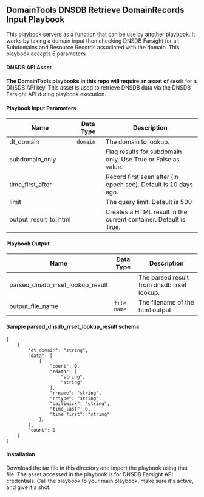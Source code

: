 ## DomainTools DNSDB Retrieve DomainRecords Input Playbook

This playbook servers as a function that can be use by another playbook. It works by taking a domain input then checking DNSDB Farsight for all Subdomains and Resource Records associated with the domain. 
This playbook accepts 5 parameters.


#### DNSDB API Asset

**The DomainTools playbooks in this repo will require an asset of `dnsdb`** for a DNSDB API key. This asset is used to retrieve DNSDB data via the DNSDB Farsight API during playbook execution. 
<br>

#### Playbook Input Parameters

| Name                  | Data Type | Description                                                      |
|-----------------------|-----------|------------------------------------------------------------------|
| dt_domain             | `domain`  | The domain to lookup.                                            |
| subdomain_only        |           | Flag results for subdomain only. Use True or False as value.     |
| time_first_after      |           | Record first seen after (in epoch sec). Default is 10 days ago.  |
| limit                 |           | The query limit. Default is 500                                  |
| output_result_to_html |           | Creates a HTML result in the current container. Default is True. |

#### Playbook Output

| Name                             | Data Type   | Description                                |
|----------------------------------|-------------|--------------------------------------------|
| parsed_dnsdb_rrset_lookup_result |             | The parsed result from dnsdb rrset lookup. |
| output_file_name                 | `file name` | The filename of the html output            |

#### Sample parsed_dnsdb_rrset_lookup_result schema
```
[
    {
        "dt_domain": "string",
        "data": [
            {
                "count": 0,
                "rdata": [
                    "string",
                    "string"
                ],
                "rrname": "string",
                "rrtype": "string",
                "bailiwick": "string",
                "time_last": 0,
                "time_first": "string"
            },
        ],
        "count": 0
    }
]
```

#### Installation

Download the tar file in this directory and import the playbook using that file. The asset accessed in the playbook is for DNSDB Farsight API credentials. Call the playbook to your main playbook, make sure it's active, and give it a shot.
